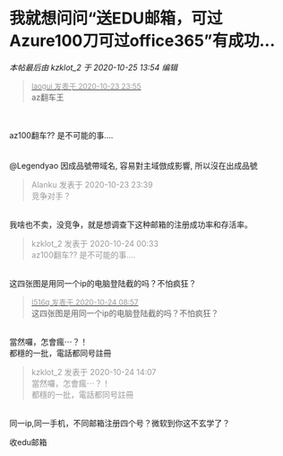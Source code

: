 # 我就想问问“送EDU邮箱，可过Azure100刀可过office365”有成功...


<i class="pstatus"> 本帖最后由 kzklot_2 于 2020-10-25 13:54 编辑 </i><br />
<div class="quote"><blockquote><font size="2"><a href="https://www.hostloc.com/forum.php?mod=redirect&amp;goto=findpost&amp;pid=9343941&amp;ptid=757799" target="_blank"><font color="#999999">laogui 发表于 2020-10-23 23:55</font></a></font><br />
az翻车王</blockquote></div><br />
<br />
az100翻车?? 是不可能的事....<img src="static/image/smiley/yct/008.gif" smilieid="39" border="0" alt="" /><br />
<br />
<img id="aimg_fs22k" onclick="zoom(this, this.src, 0, 0, 0)" class="zoom" src="https://s1.ax1x.com/2020/10/24/BEWNRJ.jpg" onmouseover="img_onmouseoverfunc(this)" onload="thumbImg(this)" border="0" alt="" /><br />
<br />
@Legendyao 因成品號帶域名, 容易對主域倣成影響, 所以沒在出成品號

<div class="quote"><blockquote><font color="#999999">Alanku 发表于 2020-10-23 23:39</font><br />
<font color="#999999">竞争对手？</font></blockquote></div><br />
我啥也不卖，没竞争，就是想调查下这种邮箱的注册成功率和存活率。

<div class="quote"><blockquote><font color="#999999">kzklot_2 发表于 2020-10-24 00:33</font><br />
<font color="#999999">az100翻车?? 是不可能的事....</font></blockquote></div><br />
这四张图是用同一个ip的电脑登陆截的吗？不怕疯狂？

<div class="quote"><blockquote><font size="2"><a href="https://www.hostloc.com/forum.php?mod=redirect&amp;goto=findpost&amp;pid=9344356&amp;ptid=757799" target="_blank"><font color="#999999">l516q 发表于 2020-10-24 08:57</font></a></font><br />
这四张图是用同一个ip的电脑登陆截的吗？不怕疯狂？</blockquote></div><br />
當然囉，怎會瘋⋯？！<br />
都穩的一批，電話都同号註冊

<div class="quote"><blockquote><font color="#999999">kzklot_2 发表于 2020-10-24 14:07</font><br />
<font color="#999999">當然囉，怎會瘋⋯？！<br />
都穩的一批，電話都同号註冊</font></blockquote></div><br />
同一ip,同一手机，不同邮箱注册四个号？微软到你这不玄学了？

收edu邮箱
